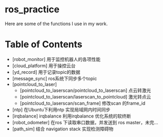 # ros_practice

Here are some of the functions I use in my work.

# Table of Contents

* [robot_monitor]
  用于监控机器人的各项性能
* [cloud_platform]
  用于操控云台
* [yd_record]
  用于记录topic的数据
* [message_sync]
  ros系统下同步多个topic
* [pointcloud_to_laser]
    * [pointcloud_to_laserscan/pointcloud_to_laserscan]   点云转激光
    * [pointcloud_to_laserscan/laserscan_to_pointcloud]   激光转点云
    * [pointcloud_to_laserscan/scan_frame]    修改scan 的frame_id
* [ntp]
  在Ubuntu下利用ntp 实现局域网内时间同步
* [irqbalance]
  irqbalance 利用irqbalance 优化系统的软终断
* [robot_odometer]
  在ros 下读取串口数据，并发送到 ros master，未完...
* [path_sim]
  结合 navigation stack 实现检测障碍物
